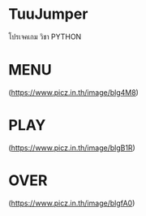 # TuuJumper
โปรเจคเกม วิชา PYTHON

# MENU
(https://www.picz.in.th/image/blg4M8)
# PLAY
(https://www.picz.in.th/image/blgB1R)
# OVER
(https://www.picz.in.th/image/blgfA0)
